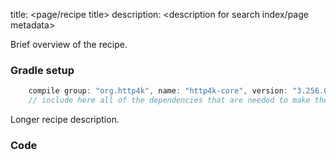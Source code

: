 title: <page/recipe title>
description: <description for search index/page metadata>

Brief overview of the recipe.

### Gradle setup
```groovy
    compile group: "org.http4k", name: "http4k-core", version: "3.256.0"
    // include here all of the dependencies that are needed to make the code run
```

Longer recipe description.

### Code [<img class="octocat"/>](https://github.com/http4k/http4k/blob/master/src/docs/cookbook/<folder>/example.kt)

<script src="https://gist-it.appspot.com/https://github.com/http4k/http4k/blob/master/src/docs/cookbook/<folder>/example.kt"></script>
```
